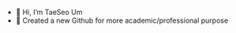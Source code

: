 - 👋 Hi, I’m TaeSeo Um
- 👀 Created a new Github for more academic/professional purpose

<!---
umtaeseo/umtaeseo is a ✨ special ✨ repository because its `README.md` (this file) appears on your GitHub profile.
You can click the Preview link to take a look at your changes.
--->
